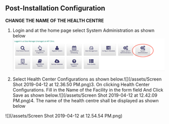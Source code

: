 ## Post-Installation Configuration

**CHANGE THE NAME OF THE HEALTH CENTRE**

1. Login and at  the home page select System Administration as shown below![](/assets/healthcentre.png)

2. Select Health Center Configurations as shown below.![](/assets/Screen Shot 2019-04-12 at 12.36.50 PM.png)3. On clicking Health Center Configurations. Fill in the Name of the Facility in the form field And Click Save as shown below.![](/assets/Screen Shot 2019-04-12 at 12.42.09 PM.png)4. The name of the health centre shall be displayed as shown below

![](/assets/Screen Shot 2019-04-12 at 12.54.54 PM.png)

